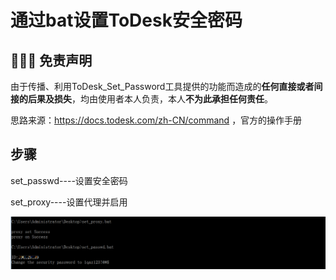 # 通过bat设置ToDesk安全密码

##  👮🏻‍♀️ 免责声明

由于传播、利用ToDesk_Set_Password工具提供的功能而造成的**任何直接或者间接的后果及损失**，均由使用者本人负责，本人**不为此承担任何责任**。

思路来源：https://docs.todesk.com/zh-CN/command ，官方的操作手册

##  步骤

set_passwd----设置安全密码

set_proxy----设置代理并启用

![1.png](/1.png)

